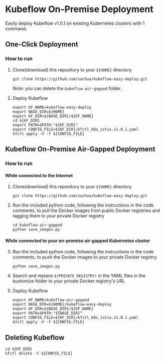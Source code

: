 # Kubeflow On-Premise Deployment

Easily deploy Kubeflow v1.0.1 on existing Kubernetes clusters with 1 command.

## One-Click Deployment

### How to run

1. Clone(download) this repository to your `${HOME}` directory

    ```
    git clone https://github.com/sachua/kubeflow-easy-deploy.git
    ```
    
    Note: you can delete the `kubeflow-air-gapped` folder.

2. Deploy Kubeflow

    ```
    export KF_NAME=kubeflow-easy-deploy
    export BASE_DIR=${HOME}
    export KF_DIR=${BASE_DIR}/${KF_NAME}
    cd ${KF_DIR}
    export PATH=$PATH:"${KF_DIR}"
    export CONFIG_FILE=${KF_DIR}/kfctl_k8s_istio.v1.0.1.yaml
    kfctl apply -V -f ${CONFIG_FILE}
    ```

## Kubeflow On-Premise Air-Gapped Deployment

### How to run

#### While connected to the Internet

1. Clone(download) this repository to your `${HOME}` directory

    ```
    git clone https://github.com/sachua/kubeflow-easy-deploy.git
    ```
    
2. Run the included python code, following the instructions in the code comments, to pull the Docker images from public Docker registries and tagging them to your private Docker registry

    ```
    cd kubeflow-air-gapped
    python save_images.py
    ```
    
#### While connected to your on-premise air-gapped Kubernetes cluster

3. Run the included python code, following the instructions in the code comments, to push the Docker images to your private Docker registry

    ```
    python save_images.py
    ```
    
4. Search and replace `$(PRIVATE_REGISTRY)` in the YAML files in the kustomize folder to your private Docker registry's URL

5. Deploy Kubeflow

    ```
    export KF_NAME=kubeflow-air-gapped
    export BASE_DIR=${HOME}/kubeflow-easy-deploy
    export KF_DIR=${BASE_DIR}/${KF_NAME}
    export PATH=$PATH:"${BASE_DIR}"
    export CONFIG_FILE=${KF_DIR}/kfctl_k8s_istio.v1.0.1.yaml
    kfctl apply -V -f ${CONFIG_FILE}
    ```
    
## Deleting Kubeflow

```
cd ${KF_DIR}
kfctl delete -f ${CONFIG_FILE}
```
